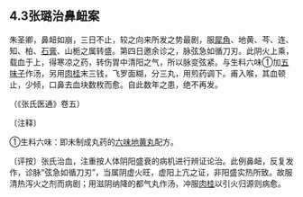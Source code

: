## 4.3张璐治鼻衄案

朱圣卿，鼻衄如崩，三日不止，较之向来所发之势最剧，服[犀角](https://www.gmzyjc.com/read/bc/bc03-0.3.1.0.0.md)、地黄、芩、连、知、柏、[石膏](https://www.gmzyjc.com/read/bc/bc03-0.1.1.0.0.md)、山栀之属转盛。第四日邀余诊之，脉弦急如循刀刃。此阴火上乘，载血于上，得寒凉之药，转伤胃中清阳之气，所以脉变弦紧。与生料六味①加[五味子](https://www.gmzyjc.com/read/bc/bc18-0.0.2.0.0.md)作汤，另用[肉桂](https://www.gmzyjc.com/read/bc/bc07-0.3.0.0.0.md)末三钱，飞罗面糊，分三丸，用煎药调下。甫入喉，其血顿止，少倾，口鼻去血块数枚而愈。自此数年之患，绝不再发。

（《张氏医通》卷五）

〔注释〕

①生料六味：即未制成丸药的[六味地黄丸](https://www.gmzyjc.com/read/fjx/fjx07-0.5.0.0.0.md)配方。

〔评按〕张氏治血，注重按人体阴阳盛衰的病机进行辨证论治。此例鼻衄，反复发作，诊脉“弦急如循刀刃”，当属阴虚火旺，虚阳上亢之证，非阳盛实热所致。故服清热泻火之剂而病剧；用滋阴纳降的都气丸作汤，冲服[肉桂](https://www.gmzyjc.com/read/bc/bc07-0.3.0.0.0.md)以引火归源则病愈。
